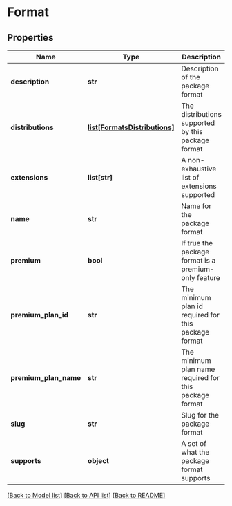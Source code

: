 # Format

## Properties
Name | Type | Description | Notes
------------ | ------------- | ------------- | -------------
**description** | **str** | Description of the package format | 
**distributions** | [**list[FormatsDistributions]**](FormatsDistributions.md) | The distributions supported by this package format | [optional] 
**extensions** | **list[str]** | A non-exhaustive list of extensions supported | 
**name** | **str** | Name for the package format | 
**premium** | **bool** | If true the package format is a premium-only feature | 
**premium_plan_id** | **str** | The minimum plan id required for this package format | [optional] 
**premium_plan_name** | **str** | The minimum plan name required for this package format | [optional] 
**slug** | **str** | Slug for the package format | 
**supports** | **object** | A set of what the package format supports | 

[[Back to Model list]](../README.md#documentation-for-models) [[Back to API list]](../README.md#documentation-for-api-endpoints) [[Back to README]](../README.md)


